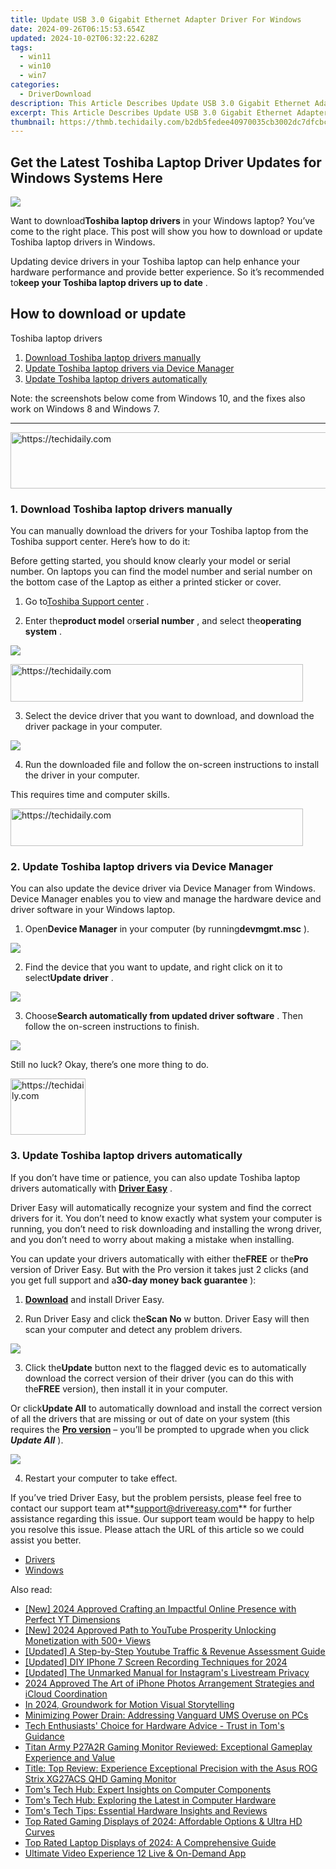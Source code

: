 ```yaml
---
title: Update USB 3.0 Gigabit Ethernet Adapter Driver For Windows
date: 2024-09-26T06:15:53.654Z
updated: 2024-10-02T06:32:22.628Z
tags:
  - win11
  - win10
  - win7
categories:
  - DriverDownload
description: This Article Describes Update USB 3.0 Gigabit Ethernet Adapter Driver For Windows
excerpt: This Article Describes Update USB 3.0 Gigabit Ethernet Adapter Driver For Windows
thumbnail: https://thmb.techidaily.com/b2db5fedee40970035cb3002dc7dfcbc1c0c6f7d7b80bea9905bc131bc260d6b.jpg
---
```


## Get the Latest Toshiba Laptop Driver Updates for Windows Systems Here

![](https://images.drivereasy.com/wp-content/uploads/2018/07/img_5b5030a8e149c.jpg)

 Want to download**Toshiba laptop drivers** in your Windows laptop? You’ve come to the right place. This post will show you how to download or update Toshiba laptop drivers in Windows.

 Updating device drivers in your Toshiba laptop can help enhance your hardware performance and provide better experience. So it’s recommended to**keep your Toshiba laptop drivers up to date** .

## How to download or update  

 Toshiba laptop drivers

1. [Download Toshiba laptop drivers manually](https://tools.techidaily.com/drivereasy/download/)
2. [Update Toshiba laptop drivers via Device Manager](https://tools.techidaily.com/drivereasy/download/)
3. [Update Toshiba laptop drivers automatically](https://tools.techidaily.com/drivereasy/download/)

 Note: the screenshots below come from Windows 10, and the fixes also work on Windows 8 and Windows 7.

---

<!-- affiliate ads begin -->
<a href="https://malaysia-healthcare-travel-council.pxf.io/c/5597632/1557743/17382" target="_top" id="1557743">
  <img src="//a.impactradius-go.com/display-ad/17382-1557743" border="0" alt="https://techidaily.com" width="728" height="90"/>
</a>
<img height="0" width="0" src="https://malaysia-healthcare-travel-council.pxf.io/i/5597632/1557743/17382" style="position:absolute;visibility:hidden;" border="0" />
<!-- affiliate ads end -->

### 1\. Download Toshiba laptop drivers manually

 You can manually download the drivers for your Toshiba laptop from the Toshiba support center. Here’s how to do it:

 Before getting started, you should know clearly your model or serial number. On laptops you can find the model number and serial number on the bottom case of the Laptop as either a printed sticker or cover.

 1) Go to[Toshiba Support center](https://support.toshiba.com/drivers) .

 2) Enter the**product model** or**serial number** , and select the**operating system** .

![](https://images.drivereasy.com/wp-content/uploads/2018/07/img_5b50303483e99.jpg)

<!-- affiliate ads begin -->
<a href="https://bluettius.sjv.io/c/5597632/2139122/17108" target="_top" id="2139122">
  <img src="//a.impactradius-go.com/display-ad/17108-2139122" border="0" alt="https://techidaily.com" width="468" height="60"/>
</a>
<img height="0" width="0" src="https://bluettius.sjv.io/i/5597632/2139122/17108" style="position:absolute;visibility:hidden;" border="0" />
<!-- affiliate ads end -->

 3) Select the device driver that you want to download, and download the driver package in your computer.

![](https://images.drivereasy.com/wp-content/uploads/2018/07/img_5b5030462b5fa.jpg)

 4) Run the downloaded file and follow the on-screen instructions to install the driver in your computer.

This requires time and computer skills.

<!-- affiliate ads begin -->
<a href="https://bluettius.sjv.io/c/5597632/2139114/17108" target="_top" id="2139114">
  <img src="//a.impactradius-go.com/display-ad/17108-2139114" border="0" alt="https://techidaily.com" width="468" height="60"/>
</a>
<img height="0" width="0" src="https://bluettius.sjv.io/i/5597632/2139114/17108" style="position:absolute;visibility:hidden;" border="0" />
<!-- affiliate ads end -->

### 2\. Update Toshiba laptop drivers via Device Manager

 You can also update the device driver via Device Manager from Windows. Device Manager enables you to view and manage the hardware device and driver software in your Windows laptop.

 1) Open**Device Manager** in your computer (by running**devmgmt.msc** ).

![](https://images.drivereasy.com/wp-content/uploads/2018/07/img_5b50312502b51.jpg)

 2) Find the device that you want to update, and right click on it to select**Update driver** .

![](https://images.drivereasy.com/wp-content/uploads/2018/06/img_5b17a789b323b.png)

 3) Choose**Search automatically from updated driver software** . Then follow the on-screen instructions to finish.

![](https://images.drivereasy.com/wp-content/uploads/2018/07/img_5b42dc1c9e9af.png)

 Still no luck? Okay, there’s one more thing to do.

<!-- affiliate ads begin -->
<a href="https://aligracehair.sjv.io/c/5597632/2135406/19272" target="_top" id="2135406">
  <img src="//a.impactradius-go.com/display-ad/19272-2135406" border="0" alt="https://techidaily.com" width="120" height="90"/>
</a>
<img height="0" width="0" src="https://aligracehair.sjv.io/i/5597632/2135406/19272" style="position:absolute;visibility:hidden;" border="0" />
<!-- affiliate ads end -->

### 3\. Update Toshiba laptop drivers automatically

 If you don’t have time or patience, you can also update Toshiba laptop drivers automatically with **[Driver Easy](https://tools.techidaily.com/drivereasy/download/)**  .

 Driver Easy will automatically recognize your system and find the correct drivers for it. You don’t need to know exactly what system your computer is running, you don’t need to risk downloading and installing the wrong driver, and you don’t need to worry about making a mistake when installing.

 You can update your drivers automatically with either the**FREE** or the**Pro** version of Driver Easy. But with the Pro version it takes just 2 clicks (and you get full support and a**30-day money back guarantee** ):

 1) **[Download](https://tools.techidaily.com/drivereasy/download/)**  and install Driver Easy.

 2) Run Driver Easy and click the**Scan No** w button. Driver Easy will then scan your computer and detect any problem drivers.

![](https://images.drivereasy.com/wp-content/uploads/2018/07/img_5b5031aa03b57.jpg)

 3) Click the**Update** button next to the flagged devic  es to automatically download the correct version of their driver (you can do this with the**FREE** version), then install it in your computer.

 Or click**Update All** to automatically download and install the correct version of all the drivers that are missing or out of date on your system (this requires the **[Pro version](https://tools.techidaily.com/drivereasy/download/)**  – you’ll be prompted to upgrade when you click **_Update All_** ).

![](https://images.drivereasy.com/wp-content/uploads/2018/07/img_5b5031d68e4bb.jpg)

4) Restart your computer to take effect.

 If you’ve tried Driver Easy, but the problem persists, please feel free to contact our support team at**<support@drivereasy.com>** for further assistance regarding this issue. Our support team would be happy to help you resolve this issue. Please attach the URL of this article so we could assist you better.

* [Drivers](https://tools.techidaily.com/drivereasy/download/)
* [Windows](https://tools.techidaily.com/drivereasy/download/)

<ins class="adsbygoogle"
     style="display:block"
     data-ad-format="autorelaxed"
     data-ad-client="ca-pub-7571918770474297"
     data-ad-slot="1223367746"></ins>

<ins class="adsbygoogle"
     style="display:block"
     data-ad-client="ca-pub-7571918770474297"
     data-ad-slot="8358498916"
     data-ad-format="auto"
     data-full-width-responsive="true"></ins>

<span class="atpl-alsoreadstyle">Also read:</span>
<div><ul>
<li><a href="https://facebook-video-share.techidaily.com/new-2024-approved-crafting-an-impactful-online-presence-with-perfect-yt-dimensions/"><u>[New] 2024 Approved Crafting an Impactful Online Presence with Perfect YT Dimensions</u></a></li>
<li><a href="https://youtube-sure.techidaily.com/024-approved-path-to-youtube-prosperity-unlocking-monetization-with-500plus-views/"><u>[New] 2024 Approved Path to YouTube Prosperity Unlocking Monetization with 500+ Views</u></a></li>
<li><a href="https://youtube-video-recordings.techidaily.com/updated-a-step-by-step-youtube-traffic-and-revenue-assessment-guide/"><u>[Updated] A Step-by-Step Youtube Traffic & Revenue Assessment Guide</u></a></li>
<li><a href="https://video-capture.techidaily.com/updated-diy-iphone-7-screen-recording-techniques-for-2024/"><u>[Updated] DIY IPhone 7 Screen Recording Techniques for 2024</u></a></li>
<li><a href="https://some-guidance.techidaily.com/updated-the-unmarked-manual-for-instagrams-livestream-privacy/"><u>[Updated] The Unmarked Manual for Instagram's Livestream Privacy</u></a></li>
<li><a href="https://some-guidance.techidaily.com/2024-approved-the-art-of-iphone-photos-arrangement-strategies-and-icloud-coordination/"><u>2024 Approved The Art of iPhone Photos Arrangement Strategies and iCloud Coordination</u></a></li>
<li><a href="https://fox-info.techidaily.com/in-2024-groundwork-for-motion-visual-storytelling/"><u>In 2024, Groundwork for Motion Visual Storytelling</u></a></li>
<li><a href="https://windows11.techidaily.com/minimizing-power-drain-addressing-vanguard-ums-overuse-on-pcs/"><u>Minimizing Power Drain: Addressing Vanguard UMS Overuse on PCs</u></a></li>
<li><a href="https://hardware-help.techidaily.com/tech-enthusiasts-choice-for-hardware-advice-trust-in-toms-guidance/"><u>Tech Enthusiasts' Choice for Hardware Advice - Trust in Tom's Guidance</u></a></li>
<li><a href="https://hardware-help.techidaily.com/titan-army-p27a2r-gaming-monitor-reviewed-exceptional-gameplay-experience-and-value/"><u>Titan Army P27A2R Gaming Monitor Reviewed: Exceptional Gameplay Experience and Value</u></a></li>
<li><a href="https://hardware-help.techidaily.com/title-top-review-experience-exceptional-precision-with-the-asus-rog-strix-xg27acs-qhd-gaming-monitor/"><u>Title: Top Review: Experience Exceptional Precision with the Asus ROG Strix XG27ACS QHD Gaming Monitor</u></a></li>
<li><a href="https://hardware-help.techidaily.com/toms-tech-hub-expert-insights-on-computer-components/"><u>Tom's Tech Hub: Expert Insights on Computer Components</u></a></li>
<li><a href="https://hardware-help.techidaily.com/toms-tech-hub-exploring-the-latest-in-computer-hardware/"><u>Tom's Tech Hub: Exploring the Latest in Computer Hardware</u></a></li>
<li><a href="https://hardware-help.techidaily.com/toms-tech-tips-essential-hardware-insights-and-reviews/"><u>Tom's Tech Tips: Essential Hardware Insights and Reviews</u></a></li>
<li><a href="https://hardware-help.techidaily.com/top-rated-gaming-displays-of-2024-affordable-options-and-ultra-hd-curves/"><u>Top Rated Gaming Displays of 2024: Affordable Options & Ultra HD Curves</u></a></li>
<li><a href="https://hardware-help.techidaily.com/top-rated-laptop-displays-of-2024-a-comprehensive-guide/"><u>Top Rated Laptop Displays of 2024: A Comprehensive Guide</u></a></li>
<li><a href="https://extra-tips.techidaily.com/ultimate-video-experience-12-live-and-on-demand-app/"><u>Ultimate Video Experience 12 Live & On-Demand App</u></a></li>
</ul></div>

